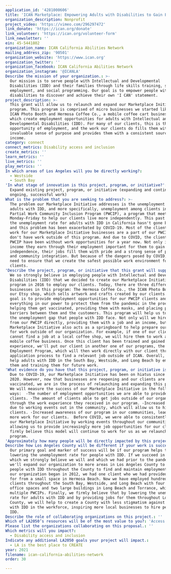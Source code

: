 ```yaml
---
application_id: '4281000606'
title: 'ICAN Marketplace: Empowering Adults with Disabilities to Gain Employment'
organization_description: Nonprofit
project_video: 'https://vimeo.com/296297472'
link_donate: 'https://ican.org/donate'
link_volunteer: 'https://ican.org/volunteer-form'
link_newsletter: ''
ein: 45-5441802
organization_name: ICAN California Abilities Network
mailing_address_zip: '90501'
organization_website: 'https://www.ican.org'
organization_twitter: ''
organization_facebook: ICAN California Abilities Network
organization_instagram: '@ICANLA'
Describe the mission of your organization.: >-
  Our mission is to serve people with Intellectual and Developmental
  Disabilities (IDD) and their families through life skills training, supported
  employment, and social programming. Our goal is to empower people with
  disabilities to discover and achieve their own 'I CAN' statement.
project_description: >-
  This grant will allow us to relaunch and expand our Marketplace Initiative
  program. This program is comprised of micro businesses we started like the
  ICAN Photo Booth and Hermosa Coffee Co., a mobile coffee cart business, all of
  which create employment opportunities for adults with Intellectual and
  Developmental Disabilities (IDD). For many of our clients, this is their only
  opportunity of employment, and the work our clients do fills them with an
  invaluable sense of purpose and provides them with a consistent source of
  income.
category: connect
connect_metrics: Disability access and inclusion
create_metrics: ''
learn_metrics: ''
live_metrics: ''
play_metrics: ''
In which areas of Los Angeles will you be directly working?:
  - Westside
  - South Bay
'In what stage of innovation is this project, program, or initiative?': >-
  Expand existing project, program, or initiative (expanding and continuing
  ongoing, successful work)
What is the problem that you are seeking to address?: >-
  The problem our Marketplace Initiative addresses is the unemployment rate for
  adults with IDD, and more specifically, unemployment among clients in our
  Partial Work Community Inclusion Program (PWCIP), a program that meets
  Monday-Friday to help our clients live more independently. This past decade,
  the unemployment rate for adults with IDD in California hasn't gone below 80%,
  and this problem has been exacerbated by COVID-19. Most of the clients who
  work for our Marketplace Initiative businesses are a part of our PWCIP and
  don't have work outside of this program. And due to COVID, the clients in our
  PWCIP have been without work opportunities for a year now. Not only is the
  income they earn through their employment important for them to gain financial
  independence, their jobs fill them with pride and a strong sense of purpose
  and community integration. But because of the dangers posed by COVID, we also
  need to ensure that we create the safest possible work environment for our
  clients.
'Describe the project, program, or initiative that this grant will support to address the problem identified.': >-
  We so strongly believe in employing people with Intellectual and Developmental
  Disabilities (IDD) that we decided to create our Marketplace Initiative
  program in 2016 to employ our clients. Today, there are three different
  businesses in this program: The Hermosa Coffee Co., the ICAN Photo Booth, and
  our Etsy shop, which sells artwork and crafts created by our clients.  Our
  goal is to provide employment opportunities for our PWCIP clients and to do
  everything in our power to protect them from the pandemic in the process by
  helping them get vaccinated, providing them with masks, and placing plastic
  barriers between them and the customers. This program will help us to shrink
  the unemployment gap that people with IDD face. Not only will we hire clients
  from our PWCIP directly, providing them with a job and an income, but our
  Marketplace Initiative also acts as a springboard to help prepare our clients
  for work outside of our organization. For example, if one of our clients
  cannot find a job at a local coffee shop, we will hire them to work at our own
  mobile coffee business. Once this client has been trained and gained work
  experience, we'll put our client in another one of our programs, the Supported
  Employment Program, which will then work directly with our client through the
  application process to find a relevant job outside of ICAN. Overall, we will
  help adults with IDD in the South Bay, Westside, and Long Beach by employing
  them and training them for future work.
'What evidence do you have that this project, program, or initiative is or will be successful, and how will you define and measure success?': >-
  Due to COVID-19, our Marketplace Initiative has been on hiatus since April
  2020. However, now that businesses are reopening and our clients are getting
  vaccinated, we are in the process of relaunching and expanding this program. 
  We will measure the success of our Marketplace Initiative in the following
  ways:  -The number of employment opportunities we are able to provide our
  clients. -The amount of clients able to get jobs outside of our organization
  through the work experience they received in our program. -Increased donations
  due to working events out in the community, which will allow us to hire more
  clients. -Increased awareness of our program in our communities, leading to
  more work for our clients.  Before COVID, we were able to consistently grow
  our Marketplace Initiative by working events throughout our communities,
  allowing us to provide increasingly more job opportunities for our clients. We
  firmly believe this model will continue to work for us as we relaunch this
  program. 
'Approximately how many people will be directly impacted by this project, program, or initiative?': '150'
Describe how Los Angeles County will be different if your work is successful.: >-
  Our primary goal and marker of success will be if our program helps toward
  lowering the unemployment rate for people with IDD. If we succeed in this,
  which we strongly believe we will and which we had prior to the pandemic,
  we'll expand our organization to more areas in Los Angeles County to help
  people with IDD throughout the County to find and maintain employment. When
  our organization began in 2012, we had one client who we had provided a job
  for from a small space in Hermosa Beach. Now we have employed hundreds of
  clients throughout the South Bay, Westside, and Long Beach with four different
  office spaces and two large buildings in Long Beach and Torrance, which host
  multiple PWCIPs. Finally, we firmly believe that by lowering the unemployment
  rate for adults with IDD and by providing jobs for them throughout Los Angeles
  County, we will help to create a County with less stigmatism against people
  with IDD in the workforce, inspiring more local businesses to hire people with
  IDD.
Describe the role of collaborating organizations on this project.: ''
Which of LA2050’s resources will be of the most value to you?: 'Access to the LA2050 community,Capacity-building and training'
Please list the organizations collaborating on this proposal.: ''
Which metrics will you impact?:
  - Disability access and inclusion
Indicate any additional LA2050 goals your project will impact.:
  - LA is the best place to CREATE
year: 2021
filename: ican-california-abilities-network
order: 30

---
```

